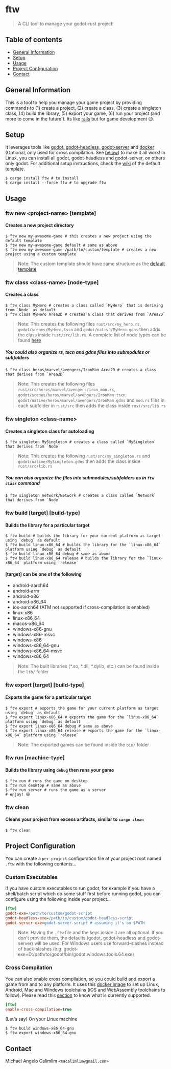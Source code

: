 # ftw
> A CLI tool to manage your godot-rust project!

## Table of contents
* [General Information](#general-information)
* [Setup](#setup)
* [Usage](#usage)
* [Project Configuration](#project-configuration)
* [Contact](#contact)

## General Information
This is a tool to help you manage your game project by providing commands to (1) create a project, (2) create a class, (3) create a singleton class, (4) build the library, (5) export your game, (6) run your project (and more to come in the future!). Its like [rails](https://rubyonrails.org/) but for game development :wink:.

## Setup
It leverages tools like [godot, godot-headless, godot-server](https://godotengine.org/download) and [docker](https://www.docker.com/) (Optional, only used for cross compilation. See [below](#cross-compilation)) to make it all work! In Linux, you can install all godot, godot-headless and godot-server, on others only godot. For additional setup instructions, check the [wiki](https://github.com/macalimlim/godot-rust-template/wiki) of the default template.

```shell
$ cargo install ftw # to install
$ cargo install --force ftw # to upgrade ftw
```

## Usage
### ftw new &lt;project-name&gt; [template]
#### Creates a new project directory
```shell
$ ftw new my-awesome-game # this creates a new project using the default template
$ ftw new my-awesome-game default # same as above
$ ftw new my-awesome-game /path/to/custom/template # creates a new project using a custom template
```
> Note: The custom template should have same structure as the [default template](https://github.com/macalimlim/godot-rust-template)

### ftw class &lt;class-name&gt; [node-type]
#### Creates a class
```shell
$ ftw class MyHero # creates a class called `MyHero` that is deriving from `Node` as default
$ ftw class MyHero Area2D # creates a class that derives from `Area2D`
```
> Note: This creates the following files `rust/src/my_hero.rs`, `godot/scenes/MyHero.tscn` and `godot/native/MyHero.gdns` then adds the class inside `rust/src/lib.rs`. A complete list of node types can be found [here](https://github.com/macalimlim/ftw/blob/main/src/ftw_node_type.rs)

##### You could also organize rs, tscn and gdns files into submodules or subfolders
```shell
$ ftw class heros/marvel/avengers/IronMan Area2D # creates a class that derives from `Area2D`
```
> Note: This creates the following files `rust/src/heros/marvel/avengers/iron_man.rs`, `godot/scenes/heros/marvel/avengers/IronMan.tscn`, `godot/native/heros/marvel/avengers/IronMan.gdns` and `mod.rs` files in each subfolder in `rust/src` then adds the class inside `rust/src/lib.rs`

### ftw singleton &lt;class-name&gt;
#### Creates a singleton class for autoloading
```shell
$ ftw singleton MySingleton # creates a class called `MySingleton` that derives from `Node`
```
> Note: This creates the following `rust/src/my_singleton.rs` and `godot/native/MySingleton.gdns` then adds the class inside `rust/src/lib.rs`

##### You can also organize the files into submodules/subfolders as in `ftw class` command
```shell
$ ftw singleton network/Network # creates a class called `Network` that derives from `Node`
```

### ftw build [target] [build-type]
#### Builds the library for a particular target
```shell
$ ftw build # builds the library for your current platform as target using `debug` as default
$ ftw build linux-x86_64 # builds the library for the `linux-x86_64` platform using `debug` as default
$ ftw build linux-x86_64 debug # same as above
$ ftw build linux-x86_64 release # builds the library for the `linux-x86_64` platform using `release`
```
#### [target] can be one of the following
- android-aarch64
- android-arm
- android-x86
- android-x86_64
- ios-aarch64 (ATM not supported if cross-compilation is enabled)
- linux-x86
- linux-x86_64
- macos-x86_64
- windows-x86-gnu
- windows-x86-msvc
- windows-x86
- windows-x86_64-gnu
- windows-x86_64-msvc
- windows-x86_64

> Note: The built libraries (*.so, *.dll, *.dylib, etc.) can be found inside the `lib/` folder

### ftw export [target] [build-type]
#### Exports the game for a particular target
```shell
$ ftw export # exports the game for your current platform as target using `debug` as default
$ ftw export linux-x86_64 # exports the game for the `linux-x86_64` platform using `debug` as default
$ ftw export linux-x86_64 debug # same as above
$ ftw export linux-x86_64 release # exports the game for the `linux-x86_64` platform using `release`
```

> Note: The exported games can be found inside the `bin/` folder

### ftw run [machine-type]
#### Builds the library using `debug` then runs your game
```shell
$ ftw run # runs the game on desktop
$ ftw run desktop # same as above
$ ftw run server # runs the game as a server
# enjoy! 😆
```

### ftw clean
#### Cleans your project from excess artifacts, similar to `cargo clean`
```shell
$ ftw clean
```

## Project Configuration

You can create a `per-project` configuration file at your project root named `.ftw` with the following contents...

### Custom Executables

If you have custom executables to run godot, for example if you have a shell/batch script which do some stuff first before running godot, you can configure using the following inside your project...

```ini
[ftw]
godot-exe=/path/to/custom/godot-script
godot-headless-exe=/path/to/custom/godot-headless-script
godot-server-exe=godot-server-script # assuming it's on $PATH
```

> Note: Having the `.ftw` file and the keys inside it are all optional. If you don't provide them, the defaults (godot, godot-headless and godot-server) will be used. For Windows users use forward-slashes instead of back-slashes (e.g. godot-exe=D:/path/to/godot/bin/godot.windows.tools.64.exe)

### Cross Compilation

You can also enable cross compilation, so you could build and export a game from and to any platform. It uses this [docker image](https://github.com/ufoot/godot-rust-cross-compiler) to set up Linux, Android, Mac and Windows toolchains (iOS and WebAssembly toolchains to follow). Please read this [section](https://github.com/ufoot/godot-rust-cross-compiler#bugs-and-limitations) to know what is currently supported.

```ini
[ftw]
enable-cross-compilation=true
```

(Let's say) On your Linux machine

```shell
$ ftw build windows-x86_64-gnu
$ ftw export windows-x86_64-gnu
```

## Contact
Michael Angelo Calimlim `<macalimlim@gmail.com>`
